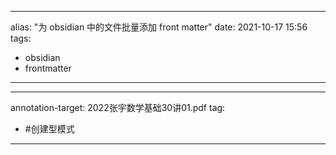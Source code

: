 
---
alias: "为 obsidian 中的文件批量添加 front matter"
date: 2021-10-17 15:56
tags:
- obsidian
- frontmatter
---
---
annotation-target: 2022张宇数学基础30讲01.pdf
tag: 
- #创建型模式 
---